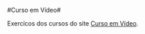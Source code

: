 #Curso em Vídeo#

Exercícos dos cursos do site [Curso em Vídeo](https://www.youtube.com/user/cursosemvideo/playlists).
